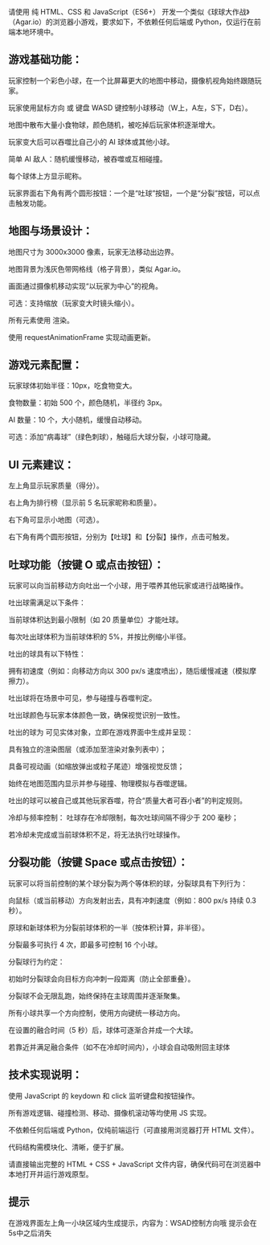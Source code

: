 请使用 纯 HTML、CSS 和 JavaScript（ES6+） 开发一个类似《球球大作战》（Agar.io）的浏览器小游戏，要求如下，不依赖任何后端或 Python，仅运行在前端本地环境中。

## 游戏基础功能：
玩家控制一个彩色小球，在一个比屏幕更大的地图中移动，摄像机视角始终跟随玩家。

玩家使用鼠标方向 或 键盘 WASD 键控制小球移动（W上，A左，S下，D右）。

地图中散布大量小食物球，颜色随机，被吃掉后玩家体积逐渐增大。

玩家变大后可以吞噬比自己小的 AI 球体或其他小球。

简单 AI 敌人：随机缓慢移动，被吞噬或互相碰撞。

每个球体上方显示昵称。

玩家界面右下角有两个圆形按钮：一个是“吐球”按钮，一个是“分裂”按钮，可以点击触发功能。

## 地图与场景设计：
地图尺寸为 3000x3000 像素，玩家无法移动出边界。

地图背景为浅灰色带网格线（格子背景），类似 Agar.io。

画面通过摄像机移动实现“以玩家为中心”的视角。

可选：支持缩放（玩家变大时镜头缩小）。

所有元素使用 <canvas> 渲染。

使用 requestAnimationFrame 实现动画更新。

## 游戏元素配置：
玩家球体初始半径：10px，吃食物变大。

食物数量：初始 500 个，颜色随机，半径约 3px。

AI 数量：10 个，大小随机，缓慢自动移动。

可选：添加“病毒球”（绿色刺球），触碰后大球分裂，小球可隐藏。

## UI 元素建议：
左上角显示玩家质量（得分）。

右上角为排行榜（显示前 5 名玩家昵称和质量）。

右下角可显示小地图（可选）。

右下角有两个圆形按钮，分别为【吐球】和【分裂】操作，点击可触发。

## 吐球功能（按键 O 或点击按钮）：
玩家可以向当前移动方向吐出一个小球，用于喂养其他玩家或进行战略操作。

吐出球需满足以下条件：

当前球体积达到最小限制（如 20 质量单位）才能吐球。

每次吐出球体积为当前球体积的 5%，并按比例缩小半径。

吐出的球具有以下特性：

拥有初速度（例如：向移动方向以 300 px/s 速度喷出），随后缓慢减速（模拟摩擦力）。

吐出球将在场景中可见，参与碰撞与吞噬判定。


吐出球颜色与玩家本体颜色一致，确保视觉识别一致性。

吐出的球为 可见实体对象，立即在游戏界面中生成并呈现：

具有独立的渲染图层（或添加至渲染对象列表中）；

具备可视动画（如缩放弹出或粒子尾迹）增强视觉反馈；

始终在地图范围内显示并参与碰撞、物理模拟与吞噬逻辑。

吐出的球可以被自己或其他玩家吞噬，符合“质量大者可吞小者”的判定规则。

冷却与频率控制：
吐球存在冷却限制，每次吐球间隔不得少于 200 毫秒；

若冷却未完成或当前球体积不足，将无法执行吐球操作。

## 分裂功能（按键 Space 或点击按钮）：
玩家可以将当前控制的某个球分裂为两个等体积的球，分裂球具有下列行为：

向鼠标（或当前移动）方向发射出去，具有冲刺速度（例如：800 px/s 持续 0.3 秒）。

原球和新球体积为分裂前球体积的一半（按体积计算，非半径）。

分裂最多可执行 4 次，即最多可控制 16 个小球。

分裂球行为约定：

初始时分裂球会向目标方向冲刺一段距离（防止全部重叠）。

分裂球不会无限乱跑，始终保持在主球周围并逐渐聚集。

所有小球共享一个方向控制，使用方向键统一移动方向。

在设置的融合时间（5 秒）后，球体可逐渐合并成一个大球。

若靠近并满足融合条件（如不在冷却时间内），小球会自动吸附回主球体
## 技术实现说明：
使用 JavaScript 的 keydown 和 click 监听键盘和按钮操作。

所有游戏逻辑、碰撞检测、移动、摄像机滚动等均使用 JS 实现。

不依赖任何后端或 Python，仅纯前端运行（可直接用浏览器打开 HTML 文件）。

代码结构需模块化、清晰，便于扩展。

请直接输出完整的 HTML + CSS + JavaScript 文件内容，确保代码可在浏览器中本地打开并运行游戏原型。

## 提示
在游戏界面左上角一小块区域内生成提示，内容为：WSAD控制方向哦
提示会在5s中之后消失


